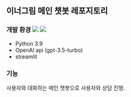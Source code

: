## 이너그림 메인 챗봇 레포지토리
### 개발 환경  <img src="https://img.shields.io/badge/python-3670A0?style=for-the-badge&logo=python&logoColor=ffdd54"> <img src="https://img.shields.io/badge/chatGPT-74aa9c?style=for-the-badge&logo=openai&logoColor=white"/>
- Python 3.9
- OpenAI api (gpt-3.5-turbo)
- streamlit

### 기능
사용자와 대화하는 메인 챗봇으로 사용자와 상담 진행.